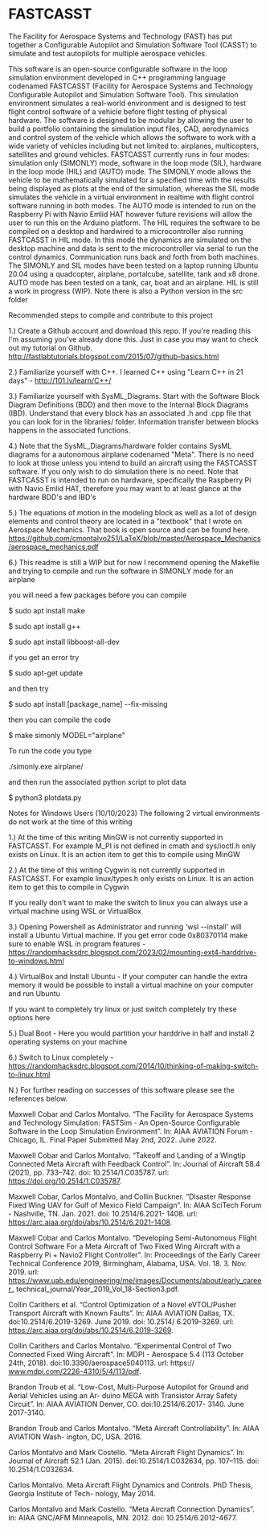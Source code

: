 # FASTCASST
The Facility for Aerospace Systems and Technology (FAST) has put together a Configurable Autopilot and Simulation Software Tool (CASST) to simulate and test autopilots for multiple aerospace vehicles.

This software is an open-source configurable software in the loop simulation environment developed in C++ programming language codenamed FASTCASST (Facility for
Aerospace Systems and Technology Configurable Autopilot and Simulation Software Tool). This simulation environment simulates a real-world environment and is designed to test flight control software of a vehicle before flight testing of physical hardware. The software is designed to be modular by allowing the user to build a portfolio containing the simulation input files, CAD, aerodynamics and control system of the vehicle which allows the software to work with a wide variety of vehicles including but not limited to: airplanes, multicopters, satellites and ground vehicles. FASTCASST currently runs in four modes: simulation only (SIMONLY) mode, software in the loop mode (SIL), hardware in the loop mode (HIL) and (AUTO) mode. The SIMONLY mode allows the vehicle to be mathematically simulated for a specified time with the results being displayed as plots at the end of the simulation, whereas the SIL mode simulates the vehicle in a virtual environment in realtime with flight control software running in both modes. The AUTO mode is intended to run on the Raspberry Pi with Navio Emlid HAT however future revisions will allow the user to run this on the Arduino platform. The HIL requires the software to be compiled on a desktop and hardwired to a microcontroller also running FASTCASST in HIL mode. In this mode the dynamics are simulated on the desktop machine and data is sent to the microcontroller via serial to run the control dynamics. Communication runs back and forth from both machines. The SIMONLY and SIL modes have been tested on a laptop running Ubuntu 20.04 using a quadcopter, airplane, portalcube, satellite, tank and x8 drone. AUTO mode has been tested on a tank, car, boat and an airplane. HIL is still a work in progress (WIP). Note there is also a Python version in the src folder 

Recommended steps to compile and contribute to this project

1.) Create a Github account and download this repo. If you're reading this I'm assuming you've already done this. Just in case you may want to check out my tutorial on Github. http://fastlabtutorials.blogspot.com/2015/07/github-basics.html

2.) Familiarize yourself with C++. I learned C++ using "Learn C++ in 21 days" - http://101.lv/learn/C++/

3.) Familiarize yourself with SysML_Diagrams. Start with the Software Block Diagram Definitions (BDD) and then move to the Internal Block Diagrams (IBD). Understand that every block has an associated .h and .cpp file that you can look for in the libraries/ folder. Information transfer between blocks happens in the associated functions. 

4.) Note that the SysML_Diagrams/hardware folder contains SysML diagrams for a autonomous airplane codenamed "Meta". There is no need to look at those unless you intend to build an aircraft using the FASTCASST software. If you only wish to do simulation there is no need. Note that FASTCASST is intended to run on hardware, specifically the Raspberry Pi with Navio Emlid HAT, therefore you may want to at least glance at the hardware BDD's and IBD's

5.) The equations of motion in the modeling block as well as a lot of design elements and control theory are located in a "textbook" that I wrote on Aerospace Mechanics. That book is open source and can be found here. https://github.com/cmontalvo251/LaTeX/blob/master/Aerospace_Mechanics/aerospace_mechanics.pdf

6.) This readme is still a WIP but for now I recommend opening the Makefile and trying to compile and run the software in SIMONLY mode for an airplane

you will need a few packages before you can compile

$ sudo apt install make

$ sudo apt install g++

$ sudo apt install libboost-all-dev

if you get an error try

$ sudo apt-get update 

and then try 

$ sudo apt install [package_name] --fix-missing

then you can compile the code

$ make simonly MODEL="airplane"

To run the code you type

./simonly.exe airplane/

and then run the associated python script to plot data

$ python3 plotdata.py

Notes for Windows Users (10/10/2023)
The following 2 virtual environments do not work at the time of this writing

1.) At the time of this writing MinGW is not currently supported in FASTCASST. For example M_PI is not defined in cmath and sys/ioctl.h only exists on Linux. It is an action item to get this to compile using MinGW

2.) At the time of this writing Cygwin is not currently supported in FASTCASST. For example linux/types.h only exists on Linux. It is an action item to get this to compile in Cygwin

If you really don't want to make the switch to linux you can always use a virtual machine using WSL or VirtualBox

3.) Opening Powershell as Administrator and running 'wsl --install' will install a Ubuntu Virtual machine. If you get error code 0x80370114 make sure to enable WSL in program features - https://randomhacksdrc.blogspot.com/2023/02/mounting-ext4-harddrive-to-windows.html 

4.) VirtualBox and Install Ubuntu - If your computer can handle the extra memory it would be possible to install a virtual machine on your computer and run Ubuntu

If you want to completely try linux or just switch completely try these options here

5.) Dual Boot - Here you would partition your harddrive in half and install 2 operating systems on your machine

6.) Switch to Linux completely - https://randomhacksdrc.blogspot.com/2014/10/thinking-of-making-switch-to-linux.html

N.) For further reading on successes of this software please see the references below.

Maxwell Cobar and Carlos Montalvo. “The Facility for Aerospace Systems and Technology Simulation:
FASTSim - An Open-Source Configurable Software in the Loop Simulation Environment”. In: AIAA
AVIATION Forum - Chicago, IL. Final Paper Submitted May 2nd, 2022. June 2022.
 
Maxwell Cobar and Carlos Montalvo. “Takeoff and Landing of a Wingtip Connected Meta Aircraft
with Feedback Control”. In: Journal of Aircraft 58.4 (2021), pp. 733–742. doi: 10.2514/1.C035787.
url: https://doi.org/10.2514/1.C035787.

Maxwell Cobar, Carlos Montalvo, and Collin Buckner. “Disaster Response Fixed Wing UAV for Gulf of
Mexico Field Campaign”. In: AIAA SciTech Forum - Nashville, TN. Jan. 2021. doi: 10.2514/6.2021-
1408. url: https://arc.aiaa.org/doi/abs/10.2514/6.2021-1408.

Maxwell Cobar and Carlos Montalvo. “Developing Semi-Autonomous Flight Control Software For a
Meta Aircraft of Two Fixed Wing Aircraft with a Raspberry Pi + Navio2 Flight Controller”. In:
Proceedings of the Early Career Technical Conference 2019, Birmingham, Alabama, USA. Vol. 18. 3.
Nov. 2019. url: https://www.uab.edu/engineering/me/images/Documents/about/early_career_
technical_journal/Year_2019_Vol_18-Section3.pdf.

Collin Carithers et al. “Control Optimization of a Novel eVTOL/Pusher Transport Aircraft with
Known Faults”. In: AIAA AVIATION Dallas, TX. doi:10.2514/6.2019-3269. June 2019. doi: 10.2514/
6.2019-3269. url: https://arc.aiaa.org/doi/abs/10.2514/6.2019-3269.

Collin Carithers and Carlos Montalvo. “Experimental Control of Two Connected Fixed Wing Aircraft”.
In: MDPI - Aerospace 5.4 (113 October 24th, 2018). doi:10.3390/aerospace5040113. url: https://
www.mdpi.com/2226-4310/5/4/113/pdf.

Brandon Troub et al. “Low-Cost, Multi-Purpose Autopilot for Ground and Aerial Vehicles using an Ar-
duino MEGA with Transistor Array Safety Circuit”. In: AIAA AVIATION Denver, CO. doi:10.2514/6.2017-
3140. June 2017-3140.

Brandon Troub and Carlos Montalvo. “Meta Aircraft Controllability”. In: AIAA AVIATION Wash-
ington, DC, USA. 2016.

Carlos Montalvo and Mark Costello. “Meta Aircraft Flight Dynamics”. In: Journal of Aircraft 52.1
(Jan. 2015). doi:10.2514/1.C032634, pp. 107–115. doi: 10.2514/1.C032634.

Carlos Montalvo. Meta Aircraft Flight Dynamics and Controls. PhD Thesis, Georgia Institute of Tech-
nology, May 2014.

Carlos Montalvo and Mark Costello. “Meta Aircraft Connection Dynamics”. In: AIAA GNC/AFM
Minneapolis, MN. 2012. doi: 10.2514/6.2012-4677.

